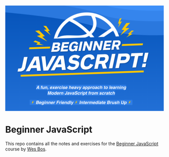 ![Beginner JavaScript](/beginner-js.png)

# Beginner JavaScript

This repo contains all the notes and exercises for the [Beginner JavaScript](https://beginnerjavascript.com) course by [Wes Bos](https://github.com/wesbos).
